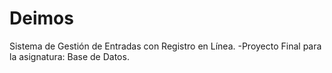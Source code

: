 # Deimos
Sistema de Gestión de Entradas con Registro en Línea. -Proyecto Final para la asignatura: Base de Datos.

